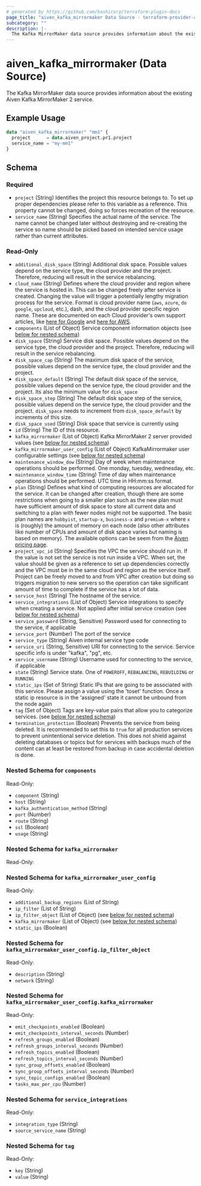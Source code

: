 ```yaml
---
# generated by https://github.com/hashicorp/terraform-plugin-docs
page_title: "aiven_kafka_mirrormaker Data Source - terraform-provider-aiven"
subcategory: ""
description: |-
  The Kafka MirrorMaker data source provides information about the existing Aiven Kafka MirrorMaker 2 service.
---
```


# aiven_kafka_mirrormaker (Data Source)

The Kafka MirrorMaker data source provides information about the existing Aiven Kafka MirrorMaker 2 service.

## Example Usage

```terraform
data "aiven_kafka_mirrormaker" "mm1" {
  project      = data.aiven_project.pr1.project
  service_name = "my-mm1"
}
```

<!-- schema generated by tfplugindocs -->
## Schema

### Required

- `project` (String) Identifies the project this resource belongs to. To set up proper dependencies please refer to this variable as a reference. This property cannot be changed, doing so forces recreation of the resource.
- `service_name` (String) Specifies the actual name of the service. The name cannot be changed later without destroying and re-creating the service so name should be picked based on intended service usage rather than current attributes.

### Read-Only

- `additional_disk_space` (String) Additional disk space. Possible values depend on the service type, the cloud provider and the project. Therefore, reducing will result in the service rebalancing.
- `cloud_name` (String) Defines where the cloud provider and region where the service is hosted in. This can be changed freely after service is created. Changing the value will trigger a potentially lengthy migration process for the service. Format is cloud provider name (`aws`, `azure`, `do` `google`, `upcloud`, etc.), dash, and the cloud provider specific region name. These are documented on each Cloud provider's own support articles, like [here for Google](https://cloud.google.com/compute/docs/regions-zones/) and [here for AWS](https://docs.aws.amazon.com/AmazonRDS/latest/UserGuide/Concepts.RegionsAndAvailabilityZones.html).
- `components` (List of Object) Service component information objects (see [below for nested schema](#nestedatt--components))
- `disk_space` (String) Service disk space. Possible values depend on the service type, the cloud provider and the project. Therefore, reducing will result in the service rebalancing.
- `disk_space_cap` (String) The maximum disk space of the service, possible values depend on the service type, the cloud provider and the project.
- `disk_space_default` (String) The default disk space of the service, possible values depend on the service type, the cloud provider and the project. Its also the minimum value for `disk_space`
- `disk_space_step` (String) The default disk space step of the service, possible values depend on the service type, the cloud provider and the project. `disk_space` needs to increment from `disk_space_default` by increments of this size.
- `disk_space_used` (String) Disk space that service is currently using
- `id` (String) The ID of this resource.
- `kafka_mirrormaker` (List of Object) Kafka MirrorMaker 2 server provided values (see [below for nested schema](#nestedatt--kafka_mirrormaker))
- `kafka_mirrormaker_user_config` (List of Object) KafkaMirrormaker user configurable settings (see [below for nested schema](#nestedatt--kafka_mirrormaker_user_config))
- `maintenance_window_dow` (String) Day of week when maintenance operations should be performed. One monday, tuesday, wednesday, etc.
- `maintenance_window_time` (String) Time of day when maintenance operations should be performed. UTC time in HH:mm:ss format.
- `plan` (String) Defines what kind of computing resources are allocated for the service. It can be changed after creation, though there are some restrictions when going to a smaller plan such as the new plan must have sufficient amount of disk space to store all current data and switching to a plan with fewer nodes might not be supported. The basic plan names are `hobbyist`, `startup-x`, `business-x` and `premium-x` where `x` is (roughly) the amount of memory on each node (also other attributes like number of CPUs and amount of disk space varies but naming is based on memory). The available options can be seem from the [Aiven pricing page](https://aiven.io/pricing).
- `project_vpc_id` (String) Specifies the VPC the service should run in. If the value is not set the service is not run inside a VPC. When set, the value should be given as a reference to set up dependencies correctly and the VPC must be in the same cloud and region as the service itself. Project can be freely moved to and from VPC after creation but doing so triggers migration to new servers so the operation can take significant amount of time to complete if the service has a lot of data.
- `service_host` (String) The hostname of the service.
- `service_integrations` (List of Object) Service integrations to specify when creating a service. Not applied after initial service creation (see [below for nested schema](#nestedatt--service_integrations))
- `service_password` (String, Sensitive) Password used for connecting to the service, if applicable
- `service_port` (Number) The port of the service
- `service_type` (String) Aiven internal service type code
- `service_uri` (String, Sensitive) URI for connecting to the service. Service specific info is under "kafka", "pg", etc.
- `service_username` (String) Username used for connecting to the service, if applicable
- `state` (String) Service state. One of `POWEROFF`, `REBALANCING`, `REBUILDING` or `RUNNING`
- `static_ips` (Set of String) Static IPs that are going to be associated with this service. Please assign a value using the 'toset' function. Once a static ip resource is in the 'assigned' state it cannot be unbound from the node again
- `tag` (Set of Object) Tags are key-value pairs that allow you to categorize services. (see [below for nested schema](#nestedatt--tag))
- `termination_protection` (Boolean) Prevents the service from being deleted. It is recommended to set this to `true` for all production services to prevent unintentional service deletion. This does not shield against deleting databases or topics but for services with backups much of the content can at least be restored from backup in case accidental deletion is done.

<a id="nestedatt--components"></a>
### Nested Schema for `components`

Read-Only:

- `component` (String)
- `host` (String)
- `kafka_authentication_method` (String)
- `port` (Number)
- `route` (String)
- `ssl` (Boolean)
- `usage` (String)


<a id="nestedatt--kafka_mirrormaker"></a>
### Nested Schema for `kafka_mirrormaker`

Read-Only:



<a id="nestedatt--kafka_mirrormaker_user_config"></a>
### Nested Schema for `kafka_mirrormaker_user_config`

Read-Only:

- `additional_backup_regions` (List of String)
- `ip_filter` (List of String)
- `ip_filter_object` (List of Object) (see [below for nested schema](#nestedobjatt--kafka_mirrormaker_user_config--ip_filter_object))
- `kafka_mirrormaker` (List of Object) (see [below for nested schema](#nestedobjatt--kafka_mirrormaker_user_config--kafka_mirrormaker))
- `static_ips` (Boolean)

<a id="nestedobjatt--kafka_mirrormaker_user_config--ip_filter_object"></a>
### Nested Schema for `kafka_mirrormaker_user_config.ip_filter_object`

Read-Only:

- `description` (String)
- `network` (String)


<a id="nestedobjatt--kafka_mirrormaker_user_config--kafka_mirrormaker"></a>
### Nested Schema for `kafka_mirrormaker_user_config.kafka_mirrormaker`

Read-Only:

- `emit_checkpoints_enabled` (Boolean)
- `emit_checkpoints_interval_seconds` (Number)
- `refresh_groups_enabled` (Boolean)
- `refresh_groups_interval_seconds` (Number)
- `refresh_topics_enabled` (Boolean)
- `refresh_topics_interval_seconds` (Number)
- `sync_group_offsets_enabled` (Boolean)
- `sync_group_offsets_interval_seconds` (Number)
- `sync_topic_configs_enabled` (Boolean)
- `tasks_max_per_cpu` (Number)



<a id="nestedatt--service_integrations"></a>
### Nested Schema for `service_integrations`

Read-Only:

- `integration_type` (String)
- `source_service_name` (String)


<a id="nestedatt--tag"></a>
### Nested Schema for `tag`

Read-Only:

- `key` (String)
- `value` (String)


